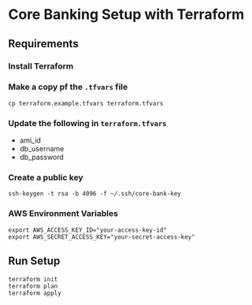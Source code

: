 # Core Banking Setup with Terraform


## Requirements

### Install Terraform


### Make a copy pf the `.tfvars` file 
```shell
cp terraform.example.tfvars terraform.tfvars
```

### Update the following in `terraform.tfvars`
- ami_id
- db_username
- db_password

### Create a public key 
```shell
ssh-keygen -t rsa -b 4096 -f ~/.ssh/core-bank-key
```

### AWS Environment Variables
```shell
export AWS_ACCESS_KEY_ID="your-access-key-id"
export AWS_SECRET_ACCESS_KEY="your-secret-access-key"
```

## Run Setup
```shell
terraform init
terraform plan
terraform apply
```
